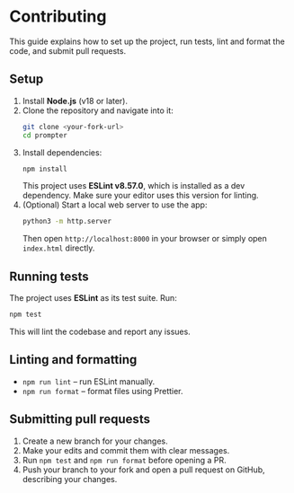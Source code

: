 # Contributing

This guide explains how to set up the project, run tests, lint and format the code, and submit pull requests.

## Setup

1. Install **Node.js** (v18 or later).
2. Clone the repository and navigate into it:
   ```bash
   git clone <your-fork-url>
   cd prompter
   ```
3. Install dependencies:
   ```bash
   npm install
   ```
   This project uses **ESLint v8.57.0**, which is installed as a dev
   dependency. Make sure your editor uses this version for linting.
4. (Optional) Start a local web server to use the app:
   ```bash
   python3 -m http.server
   ```
   Then open `http://localhost:8000` in your browser or simply open `index.html` directly.

## Running tests

The project uses **ESLint** as its test suite. Run:

```bash
npm test
```

This will lint the codebase and report any issues.

## Linting and formatting

* `npm run lint` – run ESLint manually.
* `npm run format` – format files using Prettier.

## Submitting pull requests

1. Create a new branch for your changes.
2. Make your edits and commit them with clear messages.
3. Run `npm test` and `npm run format` before opening a PR.
4. Push your branch to your fork and open a pull request on GitHub, describing your changes.
